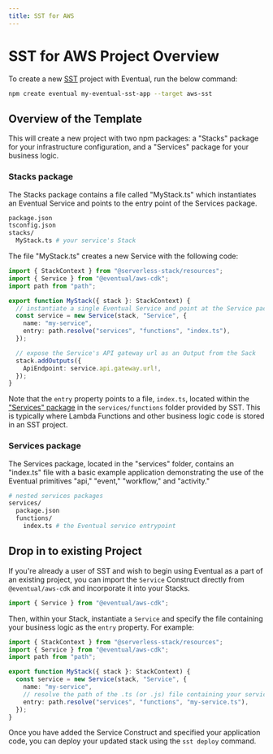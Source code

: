 ```yaml
---
title: SST for AWS
---
```


# SST for AWS Project Overview

To create a new [SST](https://sst.dev) project with Eventual, run the below command:

```sh
npm create eventual my-eventual-sst-app --target aws-sst
```

## Overview of the Template

This will create a new project with two npm packages: a "Stacks" package for your infrastructure configuration, and a "Services" package for your business logic.

### Stacks package

The Stacks package contains a file called "MyStack.ts" which instantiates an Eventual Service and points to the entry point of the Services package.

```sh
package.json
tsconfig.json
stacks/
  MyStack.ts # your service's Stack
```

The file "MyStack.ts" creates a new Service with the following code:

```ts
import { StackContext } from "@serverless-stack/resources";
import { Service } from "@eventual/aws-cdk";
import path from "path";

export function MyStack({ stack }: StackContext) {
  // instantiate a single Eventual Service and point at the Service package entrypoint
  const service = new Service(stack, "Service", {
    name: "my-service",
    entry: path.resolve("services", "functions", "index.ts"),
  });

  // expose the Service's API gateway url as an Output from the Sack
  stack.addOutputs({
    ApiEndpoint: service.api.gateway.url!,
  });
}
```

Note that the `entry` property points to a file, `index.ts`, located within the ["Services" package](#services-package) in the `services/functions` folder provided by SST. This is typically where Lambda Functions and other business logic code is stored in an SST project.

### Services package

The Services package, located in the "services" folder, contains an "index.ts" file with a basic example application demonstrating the use of the Eventual primitives "api," "event," "workflow," and "activity."

```sh
# nested services packages
services/
  package.json
  functions/
    index.ts # the Eventual service entrypoint
```

## Drop in to existing Project

If you're already a user of SST and wish to begin using Eventual as a part of an existing project, you can import the `Service` Construct directly from `@eventual/aws-cdk` and incorporate it into your Stacks.

```ts
import { Service } from "@eventual/aws-cdk";
```

Then, within your Stack, instantiate a `Service` and specify the file containing your business logic as the `entry` property. For example:

```ts
import { StackContext } from "@serverless-stack/resources";
import { Service } from "@eventual/aws-cdk";
import path from "path";

export function MyStack({ stack }: StackContext) {
  const service = new Service(stack, "Service", {
    name: "my-service",
    // resolve the path of the .ts (or .js) file containing your service code
    entry: path.resolve("services", "functions", "my-service.ts"),
  });
}
```

Once you have added the Service Construct and specified your application code, you can deploy your updated stack using the `sst deploy` command.
